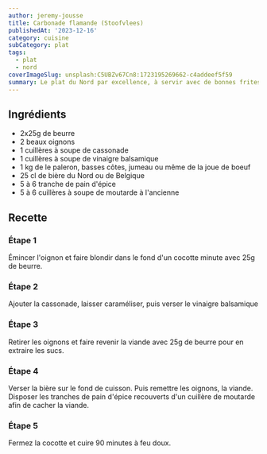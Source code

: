 ```yaml
---
author: jeremy-jousse
title: Carbonade flamande (Stoofvlees)
publishedAt: '2023-12-16'
category: cuisine
subCategory: plat
tags:
  - plat
  - nord
coverImageSlug: unsplash:C5UBZv67Cn8:1723195269662-c4addeef5f59
summary: Le plat du Nord par excellence, à servir avec de bonnes frites
---
```


## Ingrédients

- 2x25g de beurre
- 2 beaux oignons
- 1 cuillères à soupe de cassonade
- 1 cuillères à soupe de vinaigre balsamique
- 1 kg de le paleron, basses côtes, jumeau ou même de la joue de boeuf
- 25 cl de bière du Nord ou de Belgique
- 5 à 6 tranche de pain d'épice
- 5 à 6 cuillères à soupe de moutarde à l'ancienne

## Recette

### Étape 1

Émincer l'oignon et faire blondir dans le fond d'un cocotte minute avec 25g de beurre.

### Étape 2

Ajouter la cassonade, laisser caraméliser, puis verser le vinaigre balsamique

### Étape 3

Retirer les oignons et faire revenir la viande avec 25g de beurre pour en extraire les sucs.

### Étape 4

Verser la bière sur le fond de cuisson. Puis remettre les oignons, la viande.  
Disposer les tranches de pain d'épice recouverts d'un cuillère de moutarde afin
de cacher la viande.

### Étape 5

Fermez la cocotte et cuire 90 minutes à feu doux.
